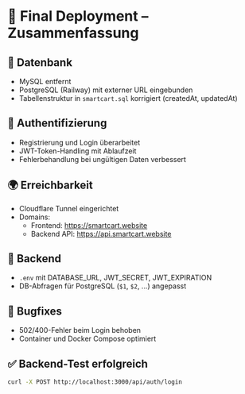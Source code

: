 # 📝 Final Deployment – Zusammenfassung

## 💾 Datenbank
- MySQL entfernt
- PostgreSQL (Railway) mit externer URL eingebunden
- Tabellenstruktur in `smartcart.sql` korrigiert (createdAt, updatedAt)

## 🔐 Authentifizierung
- Registrierung und Login überarbeitet
- JWT-Token-Handling mit Ablaufzeit
- Fehlerbehandlung bei ungültigen Daten verbessert

## 🌍 Erreichbarkeit
- Cloudflare Tunnel eingerichtet
- Domains:
  - Frontend: https://smartcart.website
  - Backend API: https://api.smartcart.website

## 🧱 Backend
- `.env` mit DATABASE_URL, JWT_SECRET, JWT_EXPIRATION
- DB-Abfragen für PostgreSQL (`$1`, `$2`, ...) angepasst

## 🐛 Bugfixes
- 502/400-Fehler beim Login behoben
- Container und Docker Compose optimiert

## ✅ Backend-Test erfolgreich
```bash
curl -X POST http://localhost:3000/api/auth/login
